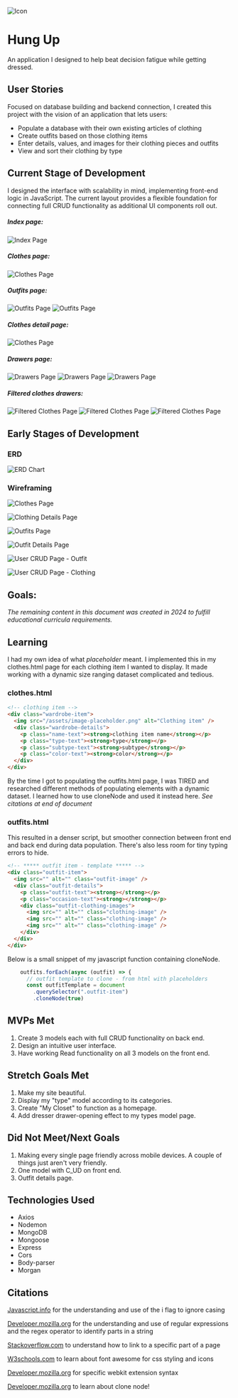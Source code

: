 ![Icon](/client/assets/readme/hung-up-icon.png)
# Hung Up

An application I designed to help beat decision fatigue while getting dressed.

## User Stories

Focused on database building and backend connection, I created this project with the vision of an application that lets users:

- Populate a database with their own existing articles of clothing
- Create outfits based on those clothing items
- Enter details, values, and images for their clothing pieces and outfits
- View and sort their clothing by type

## Current Stage of Development 

I designed the interface with scalability in mind, implementing front-end logic in JavaScript. The current layout provides a flexible foundation for connecting full CRUD functionality as additional UI components roll out.

##### Index page:
![Index Page](/client/assets/readme/index-page.png)

##### Clothes page:
![Clothes Page](/client/assets/readme/clothes-page.png)

##### Outfits page:
![Outfits Page](/client/assets/readme/outfit-page-4.png)
![Outfits Page](/client/assets/readme/outfit-page-3.png)

##### Clothes detail page:
![Clothes Page](/client/assets/readme/detail-page.png)

##### Drawers page:
![Drawers Page](/client/assets/readme/drawers-page-1.png)
![Drawers Page](/client/assets/readme/drawers-page-2.png)
![Drawers Page](/client/assets/readme/drawers-page-3.png)

##### Filtered clothes drawers:
![Filtered Clothes Page](/client/assets/readme/filtered-clothes-1.png)
![Filtered Clothes Page](/client/assets/readme/filtered-clothes-3.png)
![Filtered Clothes Page](/client/assets/readme/filtered-clothes-2.png)

## Early Stages of Development

### ERD

![ERD Chart](/client/assets/readme/ERD.png)

### Wireframing

![Clothes Page](/client/assets/readme/Clothing1.png)

![Clothing Details Page](/client/assets/readme/Clothing2.png)

![Outfits Page](/client/assets/readme/Outfits1.png)

![Outfit Details Page](/client/assets/readme/Outfit2.png)

![User CRUD Page - Outfit](/client/assets/readme/CRUD.png)

![User CRUD Page - Clothing](/client/assets/readme/CRUDClothing.png)

## Goals:

*The remaining content in this document was created in 2024 to fulfill educational curricula requirements.*

## Learning 

I had my own idea of what _placeholder_ meant. I implemented this in my clothes.html page for each clothing item I wanted to display. It made working with a dynamic size ranging dataset complicated and tedious.

### clothes.html

```html
<!-- clothing item -->
<div class="wardrobe-item">
  <img src="/assets/image-placeholder.png" alt="Clothing item" />
  <div class="wardrobe-details">
    <p class="name-text"><strong>clothing item name</strong></p>
    <p class="type-text"><strong>type</strong></p>
    <p class="subtype-text"><strong>subtype</strong></p>
    <p class="color-text"><strong>color</strong></p>
  </div>
</div>
```

By the time I got to populating the outfits.html page, I was TIRED and researched different methods of populating elements with a dynamic dataset. I learned how to use cloneNode and used it instead here.
_See citations at end of document_

### outfits.html

This resulted in a denser script, but smoother connection between front end and back end during data population. There's also less room for tiny typing errors to hide.

```html
<!-- ***** outfit item - template ***** -->
<div class="outfit-item">
  <img src="" alt="" class="outfit-image" />
  <div class="outfit-details">
    <p class="outfit-text"><strong></strong></p>
    <p class="occasion-text"><strong></strong></p>
    <div class="outfit-clothing-images">
      <img src="" alt="" class="clothing-image" />
      <img src="" alt="" class="clothing-image" />
      <img src="" alt="" class="clothing-image" />
    </div>
  </div>
</div>
```

Below is a small snippet of my javascript function containing cloneNode.

```js
    outfits.forEach(async (outfit) => {
      // outfit template to clone - from html with placeholders
      const outfitTemplate = document
        .querySelector(".outfit-item")
        .cloneNode(true)
```

## MVPs Met

1.  Create 3 models each with full CRUD functionality on back end.
2.  Design an intuitive user interface.
3.  Have working Read functionality on all 3 models on the front end.

## Stretch Goals Met

1.  Make my site beautiful.
2.  Display my "type" model according to its categories.
3.  Create "My Closet" to function as a homepage.
4.  Add dresser drawer-opening effect to my types model page.

## Did Not Meet/Next Goals

1.  Making every single page friendly across mobile devices. A couple of things just aren't very friendly.
2.  One model with C_UD on front end.
3.  Outfit details page.

## Technologies Used

- Axios
- Nodemon
- MongoDB
- Mongoose
- Express
- Cors
- Body-parser
- Morgan

## Citations

[Javascript.info](https://javascript.info/regexp-introduction) for the understanding and use of the i flag to ignore casing

[Developer.mozilla.org](https://developer.mozilla.org/en-US/docs/Web/JavaScript/Guide/Regular_expressions) for the understanding and use of regular expressions and the regex operator to identify parts in a string

[Stackoverflow.com](https://stackoverflow.com/questions/2835140/how-do-i-link-to-part-of-a-page-hash) to understand how to link to a specific part of a page

[W3schools.com](https://www.w3schools.com/icons/fontawesome_icons_intro.asp#:~:text=You%20place%20Font%20Awesome%20icons,fa%20and%20the%20icon's%20name.) to learn about font awesome for css styling and icons

[Developer.mozilla.org](https://developer.mozilla.org/en-US/docs/Web/CSS/WebKit_Extensions) for specific webkit extension syntax

[Developer.mozilla.org](https://developer.mozilla.org/en-US/docs/Web/API/Node/cloneNode) to learn about clone node!
